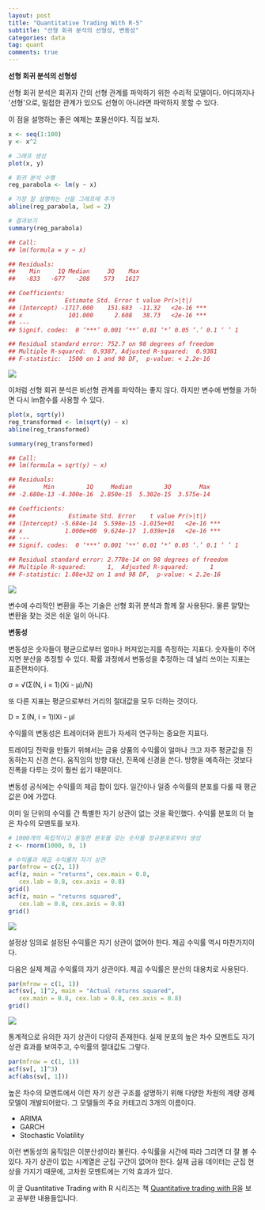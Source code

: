 ```yaml
---
layout: post
title: "Quantitative Trading With R-5"
subtitle: "선형 회귀 분석의 선형성, 변동성"
categories: data
tag: quant
comments: true
---
```


**선형 회귀 분석의 선형성**

선형 회귀 분석은 회귀자 간의 선형 관계를 파악하기 위한 수리적 모델이다. 어디까지나 '선형'으로, 밀접한 관계가 있으도 선형이 아니라면 파악하지 못할 수 있다.

이 점을 설명하는 좋은 예제는 포물선이다. 직접 보자.

```R
x <- seq(1:100)
y <- x^2

# 그래프 생성
plot(x, y)

# 회귀 분석 수행
reg_parabola <- lm(y ~ x)

# 가장 잘 설명하는 선을 그래프에 추가
abline(reg_parabola, lwd = 2)

# 결과보기
summary(reg_parabola)

## Call:
## lm(formula = y ~ x)

## Residuals:
##    Min     1Q Median     3Q    Max 
##   -833   -677   -208    573   1617 

## Coefficients:
##              Estimate Std. Error t value Pr(>|t|)    
## (Intercept) -1717.000    151.683  -11.32   <2e-16 ***
## x             101.000      2.608   38.73   <2e-16 ***
## ---
## Signif. codes:  0 ‘***’ 0.001 ‘**’ 0.01 ‘*’ 0.05 ‘.’ 0.1 ‘ ’ 1

## Residual standard error: 752.7 on 98 degrees of freedom
## Multiple R-squared:  0.9387,	Adjusted R-squared:  0.9381 
## F-statistic:  1500 on 1 and 98 DF,  p-value: < 2.2e-16
```

![](https://imgur.com/0JiHbwd.png)

이처럼 선형 회귀 분석은 비선형 관계를 파악하는 좋지 않다. 하지만 변수에 변형을 가하면 다시 lm함수를 사용할 수 있다.

``` R
plot(x, sqrt(y))
reg_transformed <- lm(sqrt(y) ~ x)
abline(reg_transformed)

summary(reg_transformed)

## Call:
## lm(formula = sqrt(y) ~ x)

## Residuals:
##        Min         1Q     Median         3Q        Max 
## -2.680e-13 -4.300e-16  2.850e-15  5.302e-15  3.575e-14 

## Coefficients:
##               Estimate Std. Error    t value Pr(>|t|)    
## (Intercept) -5.684e-14  5.598e-15 -1.015e+01   <2e-16 ***
## x            1.000e+00  9.624e-17  1.039e+16   <2e-16 ***
## ---
## Signif. codes:  0 ‘***’ 0.001 ‘**’ 0.01 ‘*’ 0.05 ‘.’ 0.1 ‘ ’ 1

## Residual standard error: 2.778e-14 on 98 degrees of freedom
## Multiple R-squared:      1,	Adjusted R-squared:      1 
## F-statistic: 1.08e+32 on 1 and 98 DF,  p-value: < 2.2e-16
```

![](https://imgur.com/Q6ZUgp1.png)

변수에 수리적인 변환을 주는 기술은 선형 회귀 분석과 함께 잘 사용된다. 물론 알맞는 변환을 찾는 것은 쉬운 일이 아니다.



**변동성**

변동성은 숫자들이 평균으로부터 얼마나 퍼져있는지를 측정하는 지표다. 숫자들이 주어지면 분산을 추정할 수 있다. 확률 과정에서 변동성을 추정하는 데 널리 쓰이는 지표는 표준편차이다.

σ = √(Σ(N, i = 1)(Xi - μ)/N)

또 다른 지표는 평균으로부터 거리의 절대값을 모두 더하는 것이다. 

D = Σ(N, i = 1)lXi - μl

수익률의 변동성은 트레이더와 퀸트가 자세히 연구하는 중요한 지표다.

트레이딩 전략을 만들기 위해서는 금융 상품의 수익률이 얼마나 크고 자주 평균값을 진동하는지 신경 쓴다. 움직임의 방향 대신, 진폭에 신경을 쓴다. 방향을 예측하는 것보다 진폭을 다루는 것이 훨씬 쉽기 때문이다.

변동성 공식에는 수익률의 제곱 합이 있다. 일간이나 일중 수익률의 분포를 다룰 때 평균값은 0에 가깝다. 

이미 일 단위의 수익률 간 특별한 자기 상관이 없는 것을 확인했다. 수익률 분포의 더 높은 차수의 모멘토를 보자.

```R
# 1000개의 독립적이고 동일한 분포를 갖는 숫자를 정규분포로부터 생성
z <- rnorm(1000, 0, 1)

# 수익률과 제곱 수익률의 자기 상관
par(mfrow = c(2, 1))
acf(z, main = "returns", cex.main = 0.8,
   cex.lab = 0.8, cex.axis = 0.8)
grid()
acf(z, main = "returns squared",
   cex.lab = 0.8, cex.axis = 0.8)
grid()
```

![](https://imgur.com/B0Bm4Us.png)

설정상 임의로 설정된 수익률은 자기 상관이 없어야 한다. 제곱 수익률 역시 마찬가지이다.

다음은 실제 제곱 수익률의 자기 상관이다. 제곱 수익률은 분산의 대용치로 사용된다.

```R
par(mfrow = c(1, 1))
acf(sv[, 1]^2, main = "Actual returns squared",
   cex.main = 0.8, cex.lab = 0.8, cex.axis = 0.8)
grid()
```

![](https://imgur.com/Nrwfy6w.png)

통계적으로 유의한 자기 상관이 다양히 존재한다. 실제 분포의 높은 차수 모멘트도 자기 상관 효과를 보여주고, 수익률의 절대값도 그렇다.

```R
par(mfrow = c(1, 1))
acf(sv[, 1]^3)
acf(abs(sv[, 1]))
```

높은 차수의 모멘트에서 이런 자기 상관 구조를 설명하기 위해 다양한 차원의 계량 경제 모델이 개발되어왔다. 그 모델들의 주요 카테고리 3개의 이름이다.

- ARIMA
- GARCH
- Stochastic Volatility

이런 변동성의 움직임은 이분산성이라 불린다. 수익률을 시간에 따라 그리면 더 잘 볼 수 있다. 자기 상관이 없는 시계열은 군집 구간이 없어야 한다. 실제 금융 데이터는 군집 현상을 가지기 때문에, 고차원 모멘트에는 기억 효과가 있다.



이 글 Quantitative Trading with R 시리즈는 책 [Quantitative trading with R](https://www.amazon.com/Quantitative-Trading-Understanding-Mathematical-Computational/dp/1137354070)을 보고 공부한 내용들입니다.